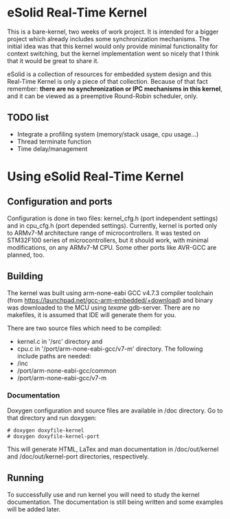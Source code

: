 # eSolid Real-Time Kernel

This is a bare-kernel, two weeks of work project. It is intended for a bigger 
project which already includes some synchronization mechanisms. The initial 
idea was that this kernel would only provide minimal functionality for context 
switching, but the kernel implementation went so nicely that I think that it 
would be great to share it. 

eSolid is a collection of resources for embedded system design and this
Real-Time Kernel is only a piece of that collection. Because of that fact
remember: **there are no synchronization or IPC mechanisms in this kernel**,
and it can be viewed as a preemptive Round-Robin scheduler, only.


## TODO list

- Integrate a profiling system (memory/stack usage, cpu usage...)
- Thread terminate function
- Time delay/management


# Using eSolid Real-Time Kernel

## Configuration and ports

Configuration is done in two files: kernel_cfg.h (port independent settings) 
and in cpu_cfg.h (port depended settings).
Currently, kernel is ported only to ARMv7-M architecture range of 
microcontrollers. It was tested on STM32F100 series of microcontrollers, but it
should work, with minimal modifications, on any ARMv7-M CPU. Some other ports 
like AVR-GCC are planned, too.


## Building

The kernel was built using arm-none-eabi GCC v4.7.3 compiler toolchain (from 
https://launchpad.net/gcc-arm-embedded/+download) and binary was downloaded
to the MCU using *texane* gdb-server. There are no makefiles, it is assumed
that IDE will generate them for you.

There are two source files which need to be compiled: 
- kernel.c in '/src' directory and 
- cpu.c in '/port/arm-none-eabi-gcc/v7-m' directory.
The following include paths are needed:
- /inc
- /port/arm-none-eabi-gcc/common
- /port/arm-none-eabi-gcc/v7-m

### Documentation

Doxygen configuration and source files are available in /doc directory. Go to
that directory and run doxygen:

    # doxygen doxyfile-kernel
    # doxygen doxyfile-kernel-port

This will generate HTML, LaTex and man documentation in /doc/out/kernel and
/doc/out/kernel-port directories, respectively.


## Running
To successfully use and run kernel you will need to study the kernel 
documentation. The documentation is still being written and some examples will
be added later.
